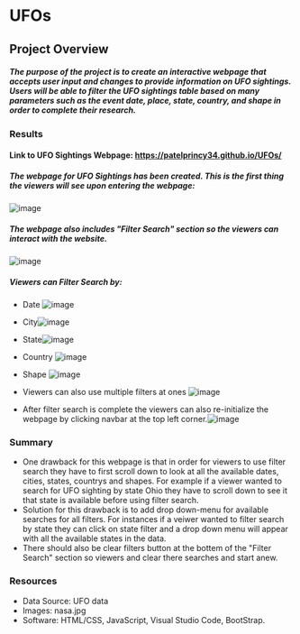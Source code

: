 # UFOs

## Project Overview
##### The purpose of the project is to create an interactive webpage that accepts user input and changes to provide information on UFO sightings. Users will be able to filter the UFO sightings table based on many parameters such as the event date, place, state, country, and shape in order to complete their research.

### Results 
#### Link to UFO Sightings Webpage: https://patelprincy34.github.io/UFOs/
##### The webpage for UFO Sightings has been created. This is the first thing the viewers will see upon entering the webpage:
![image](https://user-images.githubusercontent.com/93439516/151713076-65b70c17-dada-4fd8-9383-e9eb3b8ff809.png)
##### The webpage also includes "Filter Search" section so the viewers can interact with the website. 
![image](https://user-images.githubusercontent.com/93439516/151713271-577e15a8-43ff-44b0-8982-6040032d5cfd.png)

##### Viewers can Filter Search by:
* Date ![image](https://user-images.githubusercontent.com/93439516/151713307-0fecd4bf-d793-47f5-a449-baf560ef150b.png)

* City![image](https://user-images.githubusercontent.com/93439516/151713374-a7255dce-2db0-4ed6-9141-f8ea228c7137.png)

* State![image](https://user-images.githubusercontent.com/93439516/151713381-31af9a71-00d5-4424-a14d-03b2dff1a946.png)

* Country ![image](https://user-images.githubusercontent.com/93439516/151713425-ac5ee9a7-1a3b-4f92-a7dc-9de56f643d50.png)

* Shape ![image](https://user-images.githubusercontent.com/93439516/151713448-ab345be0-3e96-4dc3-9d26-d137f2827bbd.png)
* Viewers can also use multiple filters at ones ![image](https://user-images.githubusercontent.com/93439516/151714173-8f5ac743-f455-453f-8588-4f379bfc277b.png)

* After filter search is complete the viewers can also re-initialize the webpage by clicking navbar at the top left corner.![image](https://user-images.githubusercontent.com/93439516/151713954-ec5bb30b-eb5d-4d4d-b277-8bdf5676217c.png)

### Summary
* One drawback for this webpage is that in order for viewers to use filter search they have to first scroll down to look at all the available dates, cities, states, countrys and shapes. For example if a viewer wanted to search for UFO sighting by state Ohio they have to scroll down to see it that state is available before using filter search.
* Solution for this drawback is to add drop down-menu for available searches for all filters. For instances if a veiwer wanted to filter search by state they can click on state filter and a drop down menu will appear with all the available states in the data.
* There should also be clear filters button at the bottem of the "Filter Search" section so viewers and clear there searches and start anew.

### Resources 
* Data Source: UFO data
* Images: nasa.jpg
* Software: HTML/CSS, JavaScript, Visual Studio Code, BootStrap.
